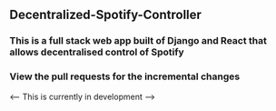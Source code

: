 ## Decentralized-Spotify-Controller
### This is a full stack web app built of Django and React that allows decentralised control of Spotify
### View the pull requests for the incremental changes

<-- This is currently in development -->
